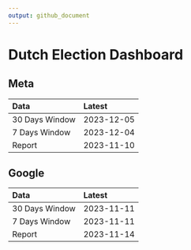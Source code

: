 ```yaml
---
output: github_document
---
```


# Dutch Election Dashboard



## Meta


|Data           |Latest     |
|:--------------|:----------|
|30 Days Window |2023-12-05 |
|7 Days Window  |2023-12-04 |
|Report         |2023-11-10 |

## Google


|Data           |Latest     |
|:--------------|:----------|
|30 Days Window |2023-11-11 |
|7 Days Window  |2023-11-11 |
|Report         |2023-11-14 |
